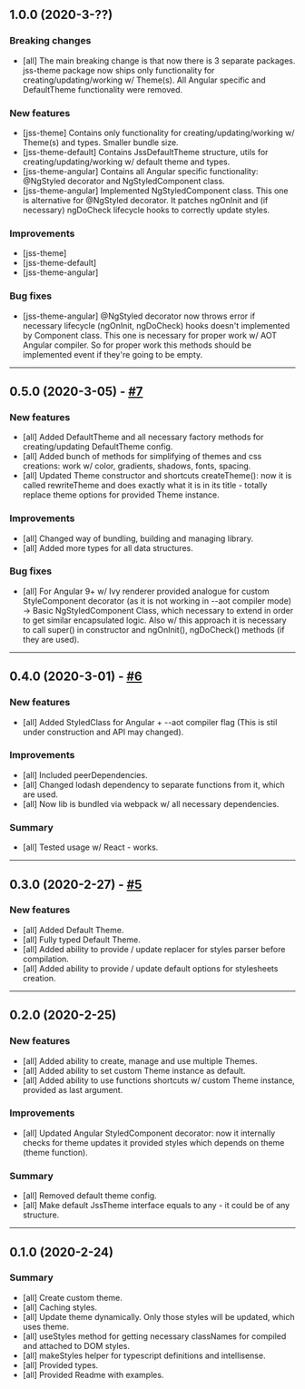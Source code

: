 ## 1.0.0 (2020-3-??)

### Breaking changes

- [all] The main breaking change is that now there is 3 separate packages. jss-theme package now ships only functionality for creating/updating/working w/ Theme(s). All Angular specific and DefaultTheme functionality were removed.

### New features

- [jss-theme] Contains only functionality for creating/updating/working w/ Theme(s) and types. Smaller bundle size.
- [jss-theme-default] Contains JssDefaultTheme structure, utils for creating/updating/working w/ default theme and types.
- [jss-theme-angular] Contains all Angular specific functionality: @NgStyled decorator and NgStyledComponent class.
- [jss-theme-angular] Implemented NgStyledComponent class. This one is alternative for @NgStyled decorator. It patches ngOnInit and (if necessary) ngDoCheck lifecycle hooks to correctly update styles.

### Improvements

- [jss-theme]
- [jss-theme-default]
- [jss-theme-angular]

### Bug fixes

- [jss-theme-angular] @NgStyled decorator now throws error if necessary lifecycle (ngOnInit, ngDoCheck) hooks doesn't implemented by Component class. This one is necessary for proper work w/ AOT Angular compiler. So for proper work this methods should be implemented event if they're going to be empty.

---


## 0.5.0 (2020-3-05) - [#7](https://github.com/mopcweb/jss-theme/pull/7)

### New features

- [all] Added DefaultTheme and all necessary factory methods for creating/updating DefaultTheme config.
- [all] Added bunch of methods for simplifying of themes and css creations: work w/ color, gradients, shadows, fonts, spacing.
- [all] Updated Theme constructor and shortcuts createTheme(): now it is called rewriteTheme and does exactly what it is in its title - totally replace theme options for provided Theme instance.

### Improvements

- [all] Changed way of bundling, building and managing library.
- [all] Added more types for all data structures.

### Bug fixes

- [all] For Angular 9+ w/ Ivy renderer provided analogue for custom StyleComponent decorator (as it is not working in --aot compiler mode) -> Basic NgStyledComponent Class, which necessary to extend in order to get similar encapsulated logic. Also w/ this approach it is necessary to call super() in constructor and ngOnInit(), ngDoCheck() methods (if they are used).

---


## 0.4.0 (2020-3-01) - [#6](https://github.com/mopcweb/jss-theme/pull/6)

### New features

- [all] Added StyledClass for Angular + --aot compiler flag (This is stil under construction and API may changed).

### Improvements

- [all] Included peerDependencies.
- [all] Changed lodash dependency to separate functions from it, which are used.
- [all] Now lib is bundled via webpack w/ all necessary dependencies.

### Summary

- [all] Tested usage w/ React - works.

---


## 0.3.0 (2020-2-27) - [#5](https://github.com/mopcweb/jss-theme/pull/5)

### New features

- [all] Added Default Theme.
- [all] Fully typed Default Theme.
- [all] Added ability to provide / update replacer for styles parser before compilation.
- [all] Added ability to provide / update default options for stylesheets creation.

---


## 0.2.0 (2020-2-25)

### New features

- [all] Added ability to create, manage and use multiple Themes.
- [all] Added ability to set custom Theme instance as default.
- [all] Added ability to use functions shortcuts w/ custom Theme instance, provided as last argument.

### Improvements

- [all] Updated Angular StyledComponent decorator: now it internally checks for theme updates it provided styles which depends on theme (theme function).

### Summary

- [all] Removed default theme config.
- [all] Make default JssTheme interface equals to any - it could be of any structure.

---


## 0.1.0 (2020-2-24)

### Summary

- [all] Create custom theme.
- [all] Caching styles.
- [all] Update theme dynamically. Only those styles will be updated, which uses theme.
- [all] useStyles method for getting necessary classNames for compiled and attached to DOM styles.
- [all] makeStyles helper for typescript definitions and intellisense.
- [all] Provided types.
- [all] Provided Readme with examples.
